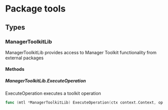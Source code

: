 # Package tools

## Types

### ManagerToolkitLib

ManagerToolkitLib provides access to Manager Toolkit functionality from external packages


#### Methods

##### ManagerToolkitLib.ExecuteOperation

ExecuteOperation executes a toolkit operation


```go
func (mtl *ManagerToolkitLib) ExecuteOperation(ctx context.Context, op toolkit.Operation, opts *toolkit.OperationOptions) error
```

